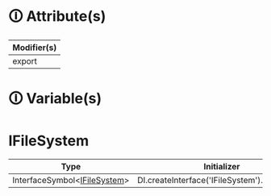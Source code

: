 # &#128712; Attribute(s)

| Modifier(s)                            |
|----------------------------------------|
| export |

# &#128712; Variable(s)

# IFileSystem

| Type                        | Initializer                       |
|-----------------------------|-----------------------------------|
| InterfaceSymbol&lt;[IFileSystem](https://hamedfathi.gitbook.io/aurelia-2-doc-api/aot/system/interface/interfaces/ifilesystem)&gt; | DI.createInterface<IFileSystem>('IFileSystem').noDefault() |